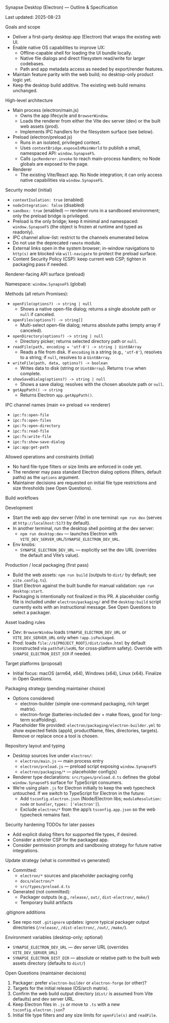 Synapse Desktop (Electron) — Outline & Specification

Last updated: 2025-08-23

Goals and scope

- Deliver a first-party desktop app (Electron) that wraps the existing web UI.
- Enable native OS capabilities to improve UX:
  - Offline-capable shell for loading the UI bundle locally.
  - Native file dialogs and direct filesystem read/write for larger codebases.
  - Path and app metadata access as needed by export/render features.
- Maintain feature parity with the web build; no desktop-only product logic yet.
- Keep the desktop build additive. The existing web build remains unchanged.

High-level architecture

- Main process (electron/main.js)
  - Owns the app lifecycle and `BrowserWindow`.
  - Loads the renderer from either the Vite dev server (dev) or the built web assets (prod).
  - Implements IPC handlers for the filesystem surface (see below).
- Preload (electron/preload.js)
  - Runs in an isolated, privileged context.
  - Uses `contextBridge.exposeInMainWorld` to publish a small, namespaced API: `window.SynapseFS`.
  - Calls `ipcRenderer.invoke` to reach main-process handlers; no Node globals are exposed to the page.
- Renderer
  - The existing Vite/React app. No Node integration; it can only access native capabilities via `window.SynapseFS`.

Security model (initial)

- `contextIsolation: true` (enabled)
- `nodeIntegration: false` (disabled)
- `sandbox: true` (enabled) — renderer runs in a sandboxed environment; only the preload bridge is privileged.
- Preload is the only bridge; keep it minimal and namespaced: `window.SynapseFS` (the object is frozen at runtime and typed as readonly).
- IPC channel allow-list: restrict to the channels enumerated below.
- Do not use the deprecated `remote` module.
- External links open in the system browser; in-window navigations to `http(s)` are blocked via `will-navigate` to protect the preload surface.
- Content Security Policy (CSP): keep current web CSP; tighten in packaging pass if needed.

Renderer-facing API surface (preload)

Namespace: `window.SynapseFS` (global)

Methods (all return Promises):

- `openFile(options?) -> string | null`
  - Shows a native open-file dialog; returns a single absolute path or `null` if canceled.
- `openFiles(options?) -> string[]`
  - Multi-select open-file dialog; returns absolute paths (empty array if canceled).
- `openDirectory(options?) -> string | null`
  - Directory picker; returns selected directory path or `null`.
- `readFile(path, encoding = 'utf-8') -> string | Uint8Array`
  - Reads a file from disk. If `encoding` is a string (e.g., `'utf-8'`), resolves to a string; if `null`, resolves to a `Uint8Array`.
- `writeFile(path, data, options?) -> boolean`
  - Writes data to disk (string or `Uint8Array`). Returns `true` when complete.
- `showSaveDialog(options?) -> string | null`
  - Shows a save dialog; resolves with the chosen absolute path or `null`.
- `getAppPath() -> string`
  - Returns Electron `app.getAppPath()`.

IPC channel names (main <-> preload <-> renderer)

- `ipc:fs:open-file`
- `ipc:fs:open-files`
- `ipc:fs:open-directory`
- `ipc:fs:read-file`
- `ipc:fs:write-file`
- `ipc:fs:show-save-dialog`
- `ipc:app:get-path`

Allowed operations and constraints (initial)

- No hard file-type filters or size limits are enforced in code yet.
- The renderer may pass standard Electron dialog options (filters, default paths) as the `options` argument.
- Maintainer decisions are requested on initial file type restrictions and size thresholds (see Open Questions).

Build workflows

Development

- Start the web app dev server (Vite) in one terminal: `npm run dev` (serves at `http://localhost:5173` by default).
- In another terminal, run the desktop shell pointing at the dev server:
  - `npm run desktop:dev` — launches Electron with `VITE_DEV_SERVER_URL`/`SYNAPSE_ELECTRON_DEV_URL`.
- Env knobs:
  - `SYNAPSE_ELECTRON_DEV_URL` — explicitly set the dev URL (overrides the default and Vite’s value).

Production / local packaging (first pass)

- Build the web assets: `npm run build` (outputs to `dist/` by default; see `vite.config.ts`).
- Start Electron against the built bundle for manual validation: `npm run desktop:start`.
- Packaging is intentionally not finalized in this PR. A placeholder config file is included under `electron/packaging/` and the `desktop:build` script currently exits with an instructional message. See Open Questions to select a packager.

Asset loading rules

- Dev: `BrowserWindow` loads `SYNAPSE_ELECTRON_DEV_URL` or `VITE_DEV_SERVER_URL` only when `!app.isPackaged`.
- Prod: loads `file://${PROJECT_ROOT}/dist/index.html` by default (constructed via `pathToFileURL` for cross‑platform safety). Override with `SYNAPSE_ELECTRON_DIST_DIR` if needed.

Target platforms (proposal)

- Initial focus: macOS (arm64, x64), Windows (x64), Linux (x64). Finalize in Open Questions.

Packaging strategy (pending maintainer choice)

- Options considered:
  - electron-builder (simple one-command packaging, rich target matrix).
  - electron-forge (batteries-included dev + make flows, good for long-term scaffolding).
- Placeholder file provided: `electron/packaging/electron-builder.yml` to show expected fields (appId, productName, files, directories, targets). Remove or replace once a tool is chosen.

Repository layout and typing

- Desktop sources live under `electron/`:
  - `electron/main.js` — main process entry
  - `electron/preload.js` — preload script exposing `window.SynapseFS`
  - `electron/packaging/*` — placeholder config(s)
- Renderer type declarations: `src/types/preload.d.ts` defines the global `window.SynapseFS` surface for TypeScript consumers.
- We’re using plain `.js` for Electron initially to keep the web typecheck untouched. If we switch to TypeScript for Electron in the future:
  - Add `tsconfig.electron.json` (Node/Electron libs; `moduleResolution: node` or `bundler`, `types: ['electron']`).
  - Exclude `electron/*` from the app’s `tsconfig.app.json` so the web typecheck remains fast.

Security hardening TODOs for later passes

- Add explicit dialog filters for supported file types, if desired.
- Consider a stricter CSP for the packaged app.
- Consider permission prompts and sandboxing strategy for future native integrations.

Update strategy (what is committed vs generated)

- Committed:
  - `electron/*` sources and placeholder packaging config
  - `docs/electron/*`
  - `src/types/preload.d.ts`
- Generated (not committed):
  - Packager outputs (e.g., `release/`, `out/`, `dist-electron/`, `make/`)
  - Temporary build artifacts

.gitignore additions

- See repo root `.gitignore` updates: ignore typical packager output directories (`/release/`, `/dist-electron/`, `/out/`, `/make/`).

Environment variables (desktop-only; optional)

- `SYNAPSE_ELECTRON_DEV_URL` — dev server URL (overrides `VITE_DEV_SERVER_URL`)
- `SYNAPSE_ELECTRON_DIST_DIR` — absolute or relative path to the built web assets directory (defaults to `dist/`)

Open Questions (maintainer decisions)

1) Packager: prefer `electron-builder` or `electron-forge` (or other)?
2) Targets for the initial release (OS/arch matrix).
3) Confirm the web build output directory (`dist/` is assumed from Vite defaults) and dev server URL.
4) Keep Electron files in `.js` or move to `.ts` with a new `tsconfig.electron.json`?
5) Initial file type filters and any size limits for `openFile(s)` and `readFile`.
